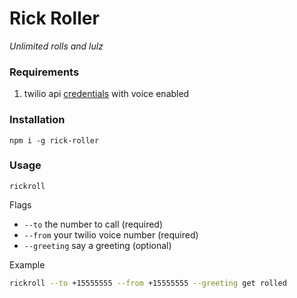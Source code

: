 
# Rick Roller

*Unlimited rolls and lulz*

### Requirements

1. twilio api [credentials](https://www.twilio.com/try-twilio) with voice enabled

### Installation

`npm i -g rick-roller`

### Usage

`rickroll`

Flags

- `--to` the number to call (required)
- `--from` your twilio voice number (required)
- `--greeting` say a greeting (optional)

Example

```bash
rickroll --to +15555555 --from +15555555 --greeting get rolled
```

